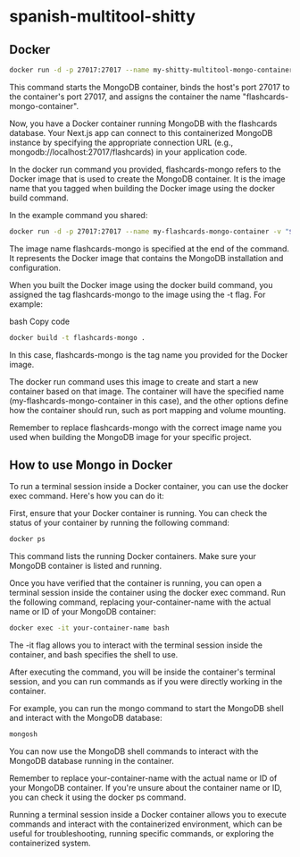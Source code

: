 # spanish-multitool-shitty

## Docker

```bash
docker run -d -p 27017:27017 --name my-shitty-multitool-mongo-container -v "$(pwd)/database:/data/db" shitty-multitool-mongo
```

This command starts the MongoDB container, binds the host's port 27017 to the container's port 27017, and assigns the container the name "flashcards-mongo-container".  

Now, you have a Docker container running MongoDB with the flashcards database. Your Next.js app can connect to this containerized MongoDB instance by specifying the appropriate connection URL (e.g., mongodb://localhost:27017/flashcards) in your application code.  

In the docker run command you provided, flashcards-mongo refers to the Docker image that is used to create the MongoDB container. It is the image name that you tagged when building the Docker image using the docker build command.

In the example command you shared:

```bash
docker run -d -p 27017:27017 --name my-flashcards-mongo-container -v "$(pwd)/database:/data/db" flashcards-mongo
```
The image name flashcards-mongo is specified at the end of the command. It represents the Docker image that contains the MongoDB installation and configuration.

When you built the Docker image using the docker build command, you assigned the tag flashcards-mongo to the image using the -t flag. For example:

bash
Copy code
```bash
docker build -t flashcards-mongo .
```
In this case, flashcards-mongo is the tag name you provided for the Docker image.

The docker run command uses this image to create and start a new container based on that image. The container will have the specified name (my-flashcards-mongo-container in this case), and the other options define how the container should run, such as port mapping and volume mounting.

Remember to replace flashcards-mongo with the correct image name you used when building the MongoDB image for your specific project.  

## How to use Mongo in Docker

To run a terminal session inside a Docker container, you can use the docker exec command. Here's how you can do it:

First, ensure that your Docker container is running. You can check the status of your container by running the following command:


```bash
docker ps
```
This command lists the running Docker containers. Make sure your MongoDB container is listed and running.

Once you have verified that the container is running, you can open a terminal session inside the container using the docker exec command. Run the following command, replacing your-container-name with the actual name or ID of your MongoDB container:

```bash
docker exec -it your-container-name bash
```
The -it flag allows you to interact with the terminal session inside the container, and bash specifies the shell to use.

After executing the command, you will be inside the container's terminal session, and you can run commands as if you were directly working in the container.

For example, you can run the mongo command to start the MongoDB shell and interact with the MongoDB database:

```bash 
mongosh
```
You can now use the MongoDB shell commands to interact with the MongoDB database running in the container.

Remember to replace your-container-name with the actual name or ID of your MongoDB container. If you're unsure about the container name or ID, you can check it using the docker ps command.

Running a terminal session inside a Docker container allows you to execute commands and interact with the containerized environment, which can be useful for troubleshooting, running specific commands, or exploring the containerized system.